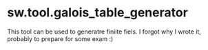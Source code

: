 # sw.tool.galois_table_generator
This tool can be used to generatre finiite fiels. I forgot why I wrote it, probably to prepare for some exam :) 
